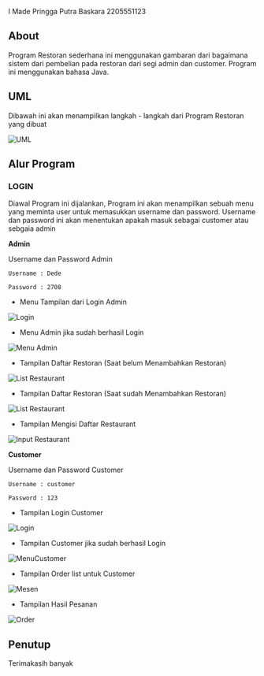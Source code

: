 I Made Pringga Putra Baskara 
2205551123

## About

Program Restoran sederhana ini menggunakan gambaran dari bagaimana sistem dari pembelian pada restoran dari segi admin dan customer. Program ini menggunakan bahasa Java. 

## UML
Dibawah ini akan menampilkan langkah - langkah dari Program Restoran yang dibuat

![UML](/img/UML.png "UML")

## Alur Program


### LOGIN

Diawal Program ini dijalankan, Program ini akan menampilkan sebuah menu yang meminta user untuk memasukkan username dan password. Username dan password ini akan menentukan apakah masuk sebagai customer atau sebgaia admin

**Admin**

Username dan Password Admin

`Username : Dede`

`Password : 2708`

- Menu Tampilan dari Login Admin

![Login](/img/Login%20Admin.png "Login")

- Menu Admin jika sudah berhasil Login

![Menu Admin](/img/Menu%20Admin.png "Menu Admin")

- Tampilan Daftar Restoran (Saat belum Menambahkan Restoran)

![List Restaurant](/img/Restoran%20Admin%20no%20data.png "Sebelum Isi data")

- Tampilan Daftar Restoran (Saat sudah Menambahkan Restoran)

![List Restaurant](/img/Restoran%20Admin%20data.png "Sesudah Isi data")

- Tampilan Mengisi Daftar Restaurant

![Input Restaurant](/img/Inputan%20data%20resto.png "Inputan Data Restaurant")


**Customer**

Username dan Password Customer

`Username : customer`

`Password : 123`

- Tampilan Login Customer

![Login](/img/Login%20Customer.png "Login Customer")

- Tampilan Customer jika sudah berhasil Login

![MenuCustomer](/img/Menu%20Customer.png "Menu Customer")

- Tampilan Order list untuk Customer

![Mesen](/img/Cara%20mengorder.png "Proses order")

- Tampilan Hasil Pesanan 

![Order](/img/Order.png "Tampilan Order")

## Penutup

Terimakasih banyak
